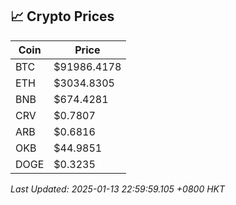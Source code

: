 ## 📈 Crypto Prices

| Coin | Price |
| ---- | ----- |
| BTC | $91986.4178 |
| ETH | $3034.8305 |
| BNB | $674.4281 |
| CRV | $0.7807 |
| ARB | $0.6816 |
| OKB | $44.9851 |
| DOGE | $0.3235 |

_Last Updated: 2025-01-13 22:59:59.105 +0800 HKT_